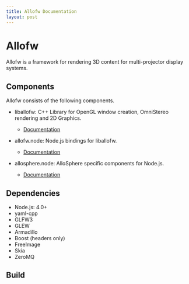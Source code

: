 ```yaml
---
title: Allofw Documentation
layout: post
---
```


Allofw
====

Allofw is a framework for rendering 3D content for multi-projector display systems.

Components
----

Allofw consists of the following components.

- liballofw: C++ Library for OpenGL window creation, OmniStereo rendering and 2D Graphics.

	* [Documentation](liballofw/index.md)

- allofw.node: Node.js bindings for liballofw.

	* [Documentation](allofw.node/index.md)

- allosphere.node: AlloSphere specific components for Node.js.

	* [Documentation](allosphere.node/index.md)


Dependencies
----

- Node.js: 4.0+
- yaml-cpp
- GLFW3
- GLEW
- Armadillo
- Boost (headers only)
- FreeImage
- Skia
- ZeroMQ

Build
----

